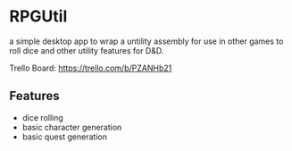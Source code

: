 # RPGUtil
a simple desktop app to wrap a untility assembly for use in other games to roll dice and other utility features for D&amp;D.

Trello Board: https://trello.com/b/PZANHb21

## Features
* dice rolling
* basic character generation
* basic quest generation
